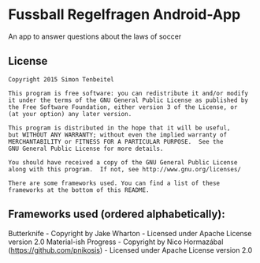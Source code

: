 # Fussball Regelfragen Android-App
An app to answer questions about the laws of soccer

License
-------

    Copyright 2015 Simon Tenbeitel

    This program is free software: you can redistribute it and/or modify
    it under the terms of the GNU General Public License as published by
    the Free Software Foundation, either version 3 of the License, or
    (at your option) any later version.

    This program is distributed in the hope that it will be useful,
    but WITHOUT ANY WARRANTY; without even the implied warranty of
    MERCHANTABILITY or FITNESS FOR A PARTICULAR PURPOSE.  See the
    GNU General Public License for more details.

    You should have received a copy of the GNU General Public License
    along with this program.  If not, see http://www.gnu.org/licenses/
	
	There are some frameworks used. You can find a list of these
	frameworks at the bottom of this README.

## Frameworks used (ordered alphabetically):
Butterknife - Copyright by Jake Wharton - Licensed under Apache License version 2.0
Material-ish Progress - Copyright by Nico Hormazábal (https://github.com/pnikosis) - Licensed under Apache License version 2.0